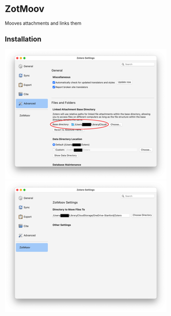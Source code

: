 # ZotMoov
Mooves attachments and links them

## Installation

![](res/Image1.png)
![](res/Image2.png)